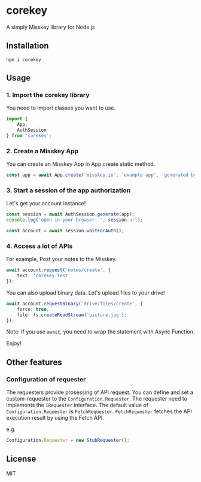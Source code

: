 # corekey
A simply Misskey library for Node.js

## Installation
```
npm i corekey
```

## Usage
### 1. Import the corekey library
You need to import classes you want to use.
```ts
import {
	App,
	AuthSession
} from 'corekey';
```

### 2. Create a Misskey App
You can create an Misskey App in App.create static method.
```ts
const app = await App.create('misskey.io', 'example app', 'generated by corekey', ['write:notes']);
```

### 3. Start a session of the app authorization
Let's get your account instance!
```ts
const session = await AuthSession.generate(app);
console.log('open in your browser: ', session.url);

const account = await session.waitForAuth();
```

### 4. Access a lot of APIs
For example, Post your notes to the Misskey.
```ts
await account.request('notes/create', {
	text: 'corekey test'
});
```

You can also upload binary data. Let's upload files to your drive!
```ts
await account.requestBinary('drive/files/create', {
	force: true,
	file: fs.createReadStream('picture.jpg');
});
```

Note: If you use `await`, you need to wrap the statement with Async Function.

Enjoy!

## Other features
### Configuration of requester
The requesters provide prosessing of API request.
You can define and set a custom-requester to the `Configuration.Requester`.
The requester need to implements the `IRequester` interface.
The default value of `Configuration.Requester` is `FetchRequester`.
`FetchRequester` fetches the API execution result by using the Fetch API.

e.g.
```ts
Configuration.Requester = new StubRequester();
```

## License
MIT
